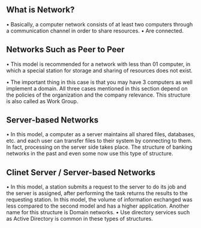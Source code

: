 ## What is Network?
 
   • Basically, a computer network consists of at least two computers through a communication channel in order to share resources.
   • Are connected.
   
## Networks Such as Peer to Peer

   • This model is recommended for a network with less than 01 computer, in which a
  special station for storage and sharing of resources does not exist.
 
   • The important thing in this case is that you may have 3 computers as well implement a
  domain. All three cases mentioned in this section depend on the policies of the
  organization and the company relevance. This structure is also called as Work Group.

## Server-based Networks
  
   • In this model, a computer as a server maintains all shared files, databases, etc. and
  each user can transfer files to their system by connecting to them. In fact, processing
  on the server side takes place. The structure of banking networks in the past and even
  some now use this type of structure.

## Clinet Server / Server-based Networks

   • In this model, a station submits a request to the server to do its job and the server is
  assigned, after performing the task returns the results to the requesting station. In this
  model, the volume of information exchanged was less compared to the second model
  and has a higher application. Another name for this structure is Domain networks.
   • Use directory services such as Active Directory is common in these types of structures.
